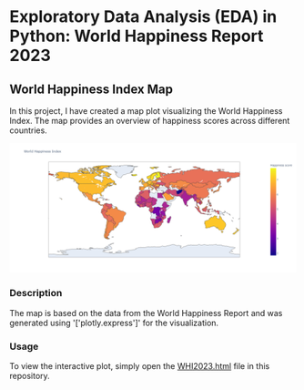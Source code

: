 # Exploratory Data Analysis (EDA) in Python: World Happiness Report 2023 

## World Happiness Index Map

In this project, I have created a map plot visualizing the World Happiness Index. The map provides an overview of happiness scores across different countries.

![World Happiness Index Map](WHR23_map.png)

### Description

The map is based on the data from the World Happiness Report and was generated using '['plotly.express']' for the visualization.

### Usage

To view the interactive plot, simply open the [WHI2023.html](WHI2023.html) file in this repository.


